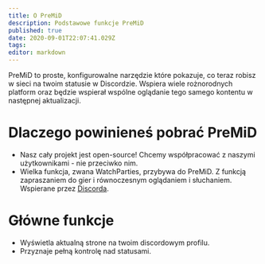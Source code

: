 ```yaml
---
title: O PreMiD
description: Podstawowe funkcje PreMiD
published: true
date: 2020-09-01T22:07:41.029Z
tags:
editor: markdown
---
```


PreMiD to proste, konfigurowalne narzędzie które pokazuje, co teraz robisz w sieci na twoim statusie w Discordzie. Wspiera wiele rożnorodnych platform oraz będzie wspierał wspólne oglądanie tego samego kontentu w następnej aktualizacji.

# Dlaczego powinieneś pobrać PreMiD
- Nasz cały projekt jest open-source! Chcemy współpracować z naszymi użytkownikami - nie przeciwko nim.
- Wielka funkcja, zwana WatchParties, przybywa do PreMiD. Z funkcją zapraszaniem do gier i równoczesnym oglądaniem i słuchaniem. Wspierane przez [Discorda](https://discordapp.com/).

# Główne funkcje
- Wyświetla aktualną strone na twoim discordowym profilu.
- Przyznaje pełną kontrolę nad statusami.
